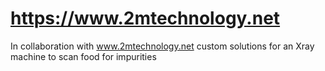 # https://www.2mtechnology.net
In collaboration with www.2mtechnology.net custom solutions for an Xray machine to scan food for impurities
